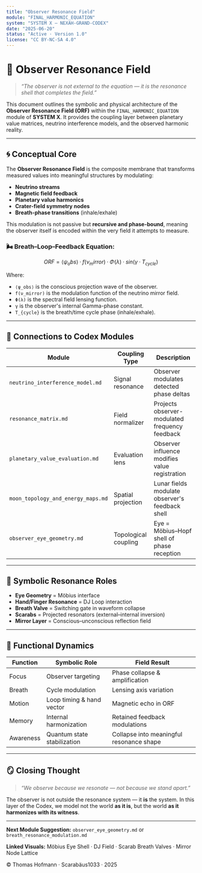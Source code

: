 ```yaml
---
title: "Observer Resonance Field"
module: "FINAL_HARMONIC_EQUATION"
system: "SYSTEM X – NEXAH-GRAND-CODEX"
date: "2025-06-20"
status: "Active · Version 1.0"
license: "CC BY-NC-SA 4.0"
---
```


# 🧿 Observer Resonance Field

> *“The observer is not external to the equation — it is the resonance shell that completes the field.”*

This document outlines the symbolic and physical architecture of the **Observer Resonance Field (ORF)** within the `FINAL_HARMONIC_EQUATION` module of **SYSTEM X**. It provides the coupling layer between planetary value matrices, neutrino interference models, and the observed harmonic reality.

---

## 🌀 Conceptual Core

The **Observer Resonance Field** is the composite membrane that transforms measured values into meaningful structures by modulating:

- **Neutrino streams**
- **Magnetic field feedback**
- **Planetary value harmonics**
- **Crater-field symmetry nodes**
- **Breath-phase transitions** (inhale/exhale)

This modulation is not passive but **recursive and phase-bound**, meaning the observer itself is encoded within the very field it attempts to measure.

### 🌬 Breath–Loop–Feedback Equation:

```math
ORF = ⟨ ψ_obs ⟩ · f(ν_mirror) · Φ(λ) · sin(γ · T_{cycle})
```

Where:
- `⟨ψ_obs⟩` is the conscious projection wave of the observer.
- `f(ν_mirror)` is the modulation function of the neutrino mirror field.
- `Φ(λ)` is the spectral field lensing function.
- `γ` is the observer's internal Gamma-phase constant.
- `T_{cycle}` is the breath/time cycle phase (inhale/exhale).

---

## 🧭 Connections to Codex Modules

| Module                                 | Coupling Type             | Description                                        |
|----------------------------------------|---------------------------|----------------------------------------------------|
| `neutrino_interference_model.md`       | Signal resonance          | Observer modulates detected phase deltas          |
| `resonance_matrix.md`                  | Field normalizer          | Projects observer-modulated frequency feedback     |
| `planetary_value_evaluation.md`        | Evaluation lens           | Observer influence modifies value registration     |
| `moon_topology_and_energy_maps.md`     | Spatial projection        | Lunar fields modulate observer's feedback shell    |
| `observer_eye_geometry.md`             | Topological coupling      | Eye = Möbius–Hopf shell of phase reception         |

---

## 🔭 Symbolic Resonance Roles

- **Eye Geometry** = Möbius interface
- **Hand/Finger Resonance** = DJ Loop interaction
- **Breath Valve** = Switching gate in waveform collapse
- **Scarabs** = Projected resonators (external–internal inversion)
- **Mirror Layer** = Conscious–unconscious reflection field

---

## 🧬 Functional Dynamics

| Function          | Symbolic Role                         | Field Result                             |
|------------------|----------------------------------------|------------------------------------------|
| Focus            | Observer targeting                    | Phase collapse & amplification           |
| Breath           | Cycle modulation                      | Lensing axis variation                   |
| Motion           | Loop timing & hand vector             | Magnetic echo in ORF                     |
| Memory           | Internal harmonization                | Retained feedback modulations            |
| Awareness        | Quantum state stabilization           | Collapse into meaningful resonance shape |

---

## 🪞 Closing Thought

> *“We observe because we resonate — not because we stand apart.”*

The observer is not outside the resonance system — it **is** the system. In this layer of the Codex, we model not the world **as it is**, but the world **as it harmonizes with its witness**.

---

**Next Module Suggestion:** `observer_eye_geometry.md` or `breath_resonance_modulation.md`

**Linked Visuals:** Möbius Eye Shell · DJ Field · Scarab Breath Valves · Mirror Node Lattice

© Thomas Hofmann · Scarabäus1033 · 2025
